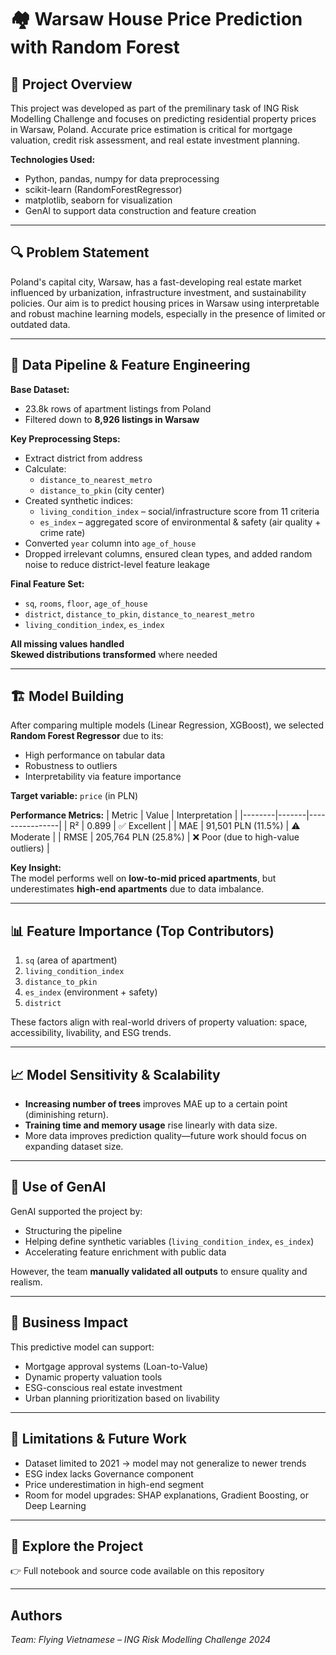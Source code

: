 # 🏘️ Warsaw House Price Prediction with Random Forest

## 📌 Project Overview
This project was developed as part of the premilinary task of ING Risk Modelling Challenge and focuses on predicting residential property prices in Warsaw, Poland. Accurate price estimation is critical for mortgage valuation, credit risk assessment, and real estate investment planning. 

**Technologies Used:**
- Python, pandas, numpy for data preprocessing
- scikit-learn (RandomForestRegressor)
- matplotlib, seaborn for visualization
- GenAI to support data construction and feature creation

---

## 🔍 Problem Statement
Poland's capital city, Warsaw, has a fast-developing real estate market influenced by urbanization, infrastructure investment, and sustainability policies. Our aim is to predict housing prices in Warsaw using interpretable and robust machine learning models, especially in the presence of limited or outdated data.

---

## 🧪 Data Pipeline & Feature Engineering

**Base Dataset:**
- 23.8k rows of apartment listings from Poland
- Filtered down to **8,926 listings in Warsaw**

**Key Preprocessing Steps:**
- Extract district from address
- Calculate:
  - `distance_to_nearest_metro`
  - `distance_to_pkin` (city center)
- Created synthetic indices:
  - `living_condition_index` – social/infrastructure score from 11 criteria
  - `es_index` – aggregated score of environmental & safety (air quality + crime rate)
- Converted `year` column into `age_of_house`
- Dropped irrelevant columns, ensured clean types, and added random noise to reduce district-level feature leakage

**Final Feature Set:**
- `sq`, `rooms`, `floor`, `age_of_house`
- `district`, `distance_to_pkin`, `distance_to_nearest_metro`
- `living_condition_index`, `es_index`

**All missing values handled**  
**Skewed distributions transformed** where needed

---

## 🏗️ Model Building

After comparing multiple models (Linear Regression, XGBoost), we selected **Random Forest Regressor** due to its:
- High performance on tabular data
- Robustness to outliers
- Interpretability via feature importance

**Target variable:** `price` (in PLN)

**Performance Metrics:**
| Metric | Value | Interpretation |
|--------|-------|----------------|
| R²     | 0.899 | ✅ Excellent |
| MAE    | 91,501 PLN (11.5%) | ⚠️ Moderate |
| RMSE   | 205,764 PLN (25.8%) | ❌ Poor (due to high-value outliers) |

**Key Insight:**  
The model performs well on **low-to-mid priced apartments**, but underestimates **high-end apartments** due to data imbalance.

---

## 📊 Feature Importance (Top Contributors)
1. `sq` (area of apartment)
2. `living_condition_index`
3. `distance_to_pkin`
4. `es_index` (environment + safety)
5. `district`

These factors align with real-world drivers of property valuation: space, accessibility, livability, and ESG trends.

---

## 📈 Model Sensitivity & Scalability

- **Increasing number of trees** improves MAE up to a certain point (diminishing return).
- **Training time and memory usage** rise linearly with data size.
- More data improves prediction quality—future work should focus on expanding dataset size.

---

## 🤖 Use of GenAI

GenAI supported the project by:
- Structuring the pipeline
- Helping define synthetic variables (`living_condition_index`, `es_index`)
- Accelerating feature enrichment with public data

However, the team **manually validated all outputs** to ensure quality and realism.

---

## 📌 Business Impact

This predictive model can support:
- Mortgage approval systems (Loan-to-Value)
- Dynamic property valuation tools
- ESG-conscious real estate investment
- Urban planning prioritization based on livability

---

## 🚧 Limitations & Future Work
- Dataset limited to 2021 → model may not generalize to newer trends
- ESG index lacks Governance component
- Price underestimation in high-end segment
- Room for model upgrades: SHAP explanations, Gradient Boosting, or Deep Learning

---

## 📂 Explore the Project
👉 Full notebook and source code available on this repository  

---

## Authors 
*Team: Flying Vietnamese – ING Risk Modelling Challenge 2024*
